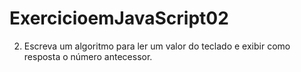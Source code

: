 # ExercicioemJavaScript02
2) Escreva um algoritmo para ler um valor do teclado e exibir como resposta o número antecessor. 
